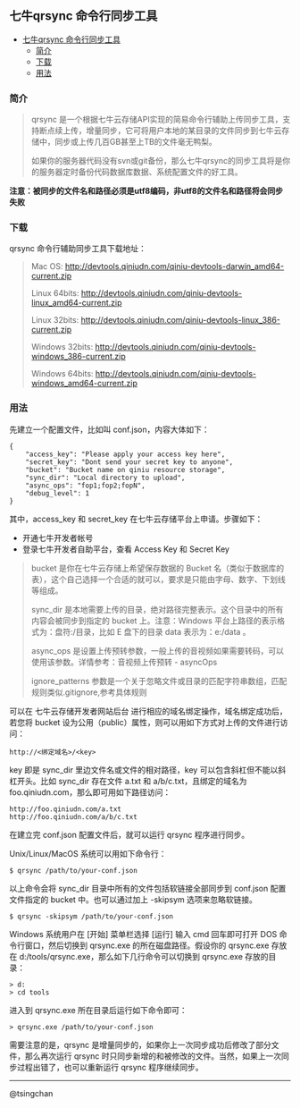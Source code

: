 ## 七牛qrsync 命令行同步工具



- [七牛qrsync 命令行同步工具](#七牛qrsync-命令行同步工具)
    - [简介](#简介)
    - [下载](#下载)
    - [用法](#用法)



### 简介 ###

> qrsync 是一个根据七牛云存储API实现的简易命令行辅助上传同步工具，支持断点续上传，增量同步，它可将用户本地的某目录的文件同步到七牛云存储中，同步或上传几百GB甚至上TB的文件毫无鸭梨。
> 
> 如果你的服务器代码没有svn或git备份，那么七牛qrsync的同步工具将是你的服务器定时备份代码数据库数据、系统配置文件的好工具。

**注意：被同步的文件名和路径必须是utf8编码，非utf8的文件名和路径将会同步失败**

### 下载 ###

qrsync 命令行辅助同步工具下载地址：

> Mac OS: http://devtools.qiniudn.com/qiniu-devtools-darwin_amd64-current.zip
> 
> Linux 64bits: http://devtools.qiniudn.com/qiniu-devtools-linux_amd64-current.zip
> 
> Linux 32bits: http://devtools.qiniudn.com/qiniu-devtools-linux_386-current.zip
> 
> Windows 32bits: http://devtools.qiniudn.com/qiniu-devtools-windows_386-current.zip
> 
> Windows 64bits: http://devtools.qiniudn.com/qiniu-devtools-windows_amd64-current.zip
### 用法 ###

先建立一个配置文件，比如叫 conf.json，内容大体如下：

	{
	    "access_key": "Please apply your access key here",
	    "secret_key": "Dont send your secret key to anyone",
	    "bucket": "Bucket name on qiniu resource storage",
	    "sync_dir": "Local directory to upload",
	    "async_ops": "fop1;fop2;fopN",
	    "debug_level": 1
	}


其中，access_key 和 secret_key 在七牛云存储平台上申请。步骤如下：

- 开通七牛开发者帐号
- 登录七牛开发者自助平台，查看 Access Key 和 Secret Key

> bucket 是你在七牛云存储上希望保存数据的 Bucket 名（类似于数据库的表），这个自己选择一个合适的就可以，要求是只能由字母、数字、下划线等组成。
> 
> sync_dir 是本地需要上传的目录，绝对路径完整表示。这个目录中的所有内容会被同步到指定的 bucket 上。注意：Windows 平台上路径的表示格式为：盘符:/目录，比如 E 盘下的目录 data 表示为：e:/data 。
> 
> async_ops 是设置上传预转参数，一般上传的音视频如果需要转码，可以使用该参数。详情参考：音视频上传预转 - asyncOps
> 
> ignore_patterns 参数是一个关于忽略文件或目录的匹配字符串数组，匹配规则类似.gitignore,参考具体规则

可以在 七牛云存储开发者网站后台 进行相应的域名绑定操作，域名绑定成功后，若您将 bucket 设为公用（public）属性，则可以用如下方式对上传的文件进行访问：

	http://<绑定域名>/<key>

key 即是 sync_dir 里边文件名或文件的相对路径，key 可以包含斜杠但不能以斜杠开头。比如 sync_dir 存在文件 a.txt 和 a/b/c.txt，且绑定的域名为 foo.qiniudn.com，那么即可用如下路径访问：

	http://foo.qiniudn.com/a.txt
	http://foo.qiniudn.com/a/b/c.txt
在建立完 conf.json 配置文件后，就可以运行 qrsync 程序进行同步。

Unix/Linux/MacOS 系统可以用如下命令行：

	$ qrsync /path/to/your-conf.json
以上命令会将 sync_dir 目录中所有的文件包括软链接全部同步到 conf.json 配置文件指定的 bucket 中。也可以通过加上 -skipsym 选项来忽略软链接。

	$ qrsync -skipsym /path/to/your-conf.json
Windows 系统用户在 [开始] 菜单栏选择 [运行] 输入 cmd 回车即可打开 DOS 命令行窗口，然后切换到 qrsync.exe 的所在磁盘路径。假设你的 qrsync.exe 存放在 d:/tools/qrsync.exe，那么如下几行命令可以切换到 qrsync.exe 存放的目录：

	> d:
	> cd tools
进入到 qrsync.exe 所在目录后运行如下命令即可：

	> qrsync.exe /path/to/your-conf.json
需要注意的是，qrsync 是增量同步的，如果你上一次同步成功后修改了部分文件，那么再次运行 qrsync 时只同步新增的和被修改的文件。当然，如果上一次同步过程出错了，也可以重新运行 qrsync 程序继续同步。

----------
@tsingchan